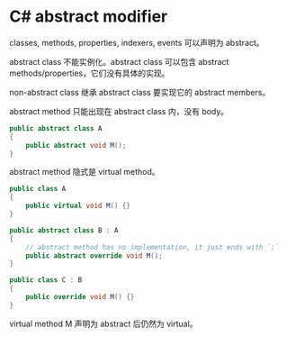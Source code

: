 # C# abstract modifier

classes, methods, properties, indexers, events 可以声明为 abstract。

abstract class 不能实例化。abstract class 可以包含 abstract methods/properties，它们没有具体的实现。

non-abstract class 继承 abstract class 要实现它的 abstract members。

abstract method 只能出现在 abstract class 内，没有 body。

```cs
public abstract class A
{
    public abstract void M();
}
```

abstract method 隐式是 virtual method。

```cs
public class A
{
    public virtual void M() {}
}

public abstract class B : A
{
    // abstract method has no implementation, it just ends with `;`
    public abstract override void M();
}

public class C : B
{
    public override void M() {}
}
```

virtual method M 声明为 abstract 后仍然为 virtual。

